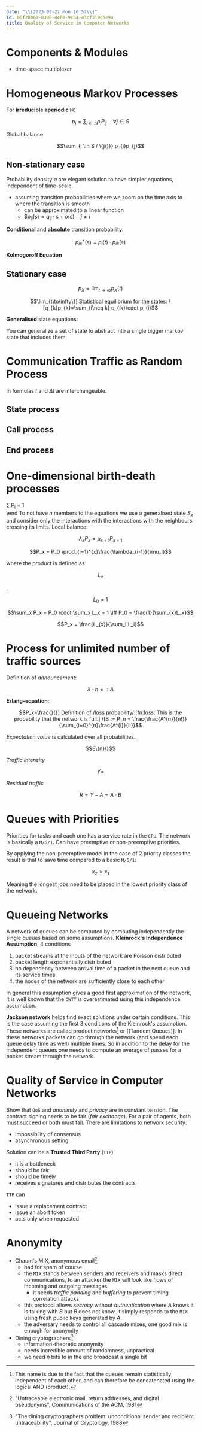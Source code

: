 ```yaml
---
date: "\\[2023-02-27 Mon 10:57\\]"
id: 66f28b61-8380-4480-9cb4-43cf319d6e9a
title: Quality of Service in Computer Networks
---
```


# Components & Modules

- time-space multiplexer

# Homogeneous Markov Processes

For **irreducible aperiodic** `MC`
``` math
p_{j} = \sum_{i\in S} p_{i}P_{ij}  \quad \forall j\in S
```

Global balance
``` math
\sum_{i \in S / \{j\}}} p_{i}p_{j}
```

## Non-stationary case

Probability density $`q`$ are elegant solution to have simpler equations, independent of time-scale.

- assuming transition probabilities where we zoom on the time axis to where the transition is smooth
  - can be approximated to a linear function
  - \$$`p_{ij}(s)=q_{ij}\cdot s + o(s) \quad j\neq i`$

**Conditional** and **absolute** transition probability:
``` math
p_{ik}^{\star}(s)=p_{i}(t)\cdot p_{ik}(s)
```

**Kolmogoroff Equation**

## Stationary case

``` math
p_{X}= \lim_{t\to \infty}p_{X}(t)
```
``` math
\lim_{t\to\infty\}]

Statistical equilibrium for the states:
\[q_{k}p_{k}=\sum_{i\neq k} q_{ik}\cdot p_{i}
```

**Generalised** state equations:

You can generalize a set of state to abstract into a single bigger markov state that includes them.

# Communication Traffic as Random Process

In formulas $`t`$ and $`\Delta t`$ are interchangeable.

## State process

## Call process

## End process

# One-dimensional birth-death processes

∑ P<sub>i</sub> = 1  
\end To not have $`n`$ members to the equations we use a generalised state $`S_x`$ and consider only the interactions with the interactions with the neighbours crossing its limits. Local balance:
``` math
\lambda_x P_x = \mu_{x+1}P_{x+1}
```
``` math
P_x = P_0 \prod_{i=1}^{x}\frac{\lambda_{i-1}}{\mu_i}
```
where the product is defined as
``` math
L_x
```
,
``` math
L_0=1
```

``` math
\sum_x P_x = P_0 \cdot \sum_x L_x = 1 \iff P_0 = \frac{1}{\sum_{x}L_x}
```
``` math
P_x = \frac{L_{x}}{\sum_i L_i}
```

# Process for unlimited number of traffic sources

Definition of *announcement*:
``` math
\lambda \cdot h =: A
```
**Erlang-equation**:
``` math
P_x=\frac{}{}]

Definition of /loss probability/:[fn:loss: This is the probability that the network is full.]
\[B := P_n = \frac{\frac{A^{n}}{n!}}{\sum_{i=0}^{n}\frac{A^{i}}{i!}}
```
*Expectation value* is calculated over all probabilities.
``` math
E\{n}\}
```
*Traffic intensity*
``` math
Y =
```
*Residual traffic*
``` math
R= Y - A = A\cdot B
```

# Queues with Priorities

Priorities for tasks and each one has a service rate in the `CPU`. The network is basically a `M/G/1`. Can have preemptive or non-preemptive priorities.

By applying the non-preemptive model in the case of 2 priority classes the result is that to save time compared to a basic `M/G/1`:
``` math
x_2 > x_1
```
Meaning the longest jobs need to be placed in the lowest priority class of the network.

# Queueing Networks

A network of queues can be computed by computing independently the single queues based on some assumptions. **Kleinrock's Independence Assumption**, 4 conditions

1.  packet streams at the inputs of the network are Poisson distributed
2.  packet length exponentially distributed
3.  no dependency between arrival time of a packet in the next queue and its service times
4.  the nodes of the network are sufficiently close to each other

In general this assumption gives a good first approximation of the network, it is well known that the `OWTT` is overestimated using this independence assumption.

**Jackson network** helps find exact solutions under certain conditions. This is the case assuming the first 3 conditions of the Kleinrock's assumption. These networks are called product networks[^1] or [[Tandem Queues]]. In these networks packets can go through the network (and spend each queue delay time as well) multiple times. So in addition to the delay for the independent queues one needs to compute an average of passes for a packet stream through the network.

# Quality of Service in Computer Networks

Show that `QoS` and *anonimity* and *privacy* are in constant tension. The contract signing needs to be fair (*fair exchange*). For a pair of agents, both must succeed or both must fail. There are limitations to network security:

- impossibility of consensus
- asynchronous setting

Solution can be a **Trusted Third Party** (`TTP`)

- it is a bottleneck
- should be fair
- should be timely
- receives signatures and distributes the contracts

`TTP` can

- issue a replacement contract
- issue an abort token
- acts only when requested

# Anonymity

- Chaum's MIX, anonymous email[^2]
  - bad for spam of course
  - the `MIX` stands between senders and receivers and masks direct communications, to an attacker the `MIX` will look like flows of incoming and outgoing messages
    - it needs *traffic padding* and *buffering* to prevent timing correlation attacks
  - this protocol allows *secrecy* without *authentication* where $`A`$ knows it is talking with $`B`$ but $`B`$ does not know, it simply responds to the `MIX` using fresh public keys generated by $`A`$.
  - the adversary needs to control all cascade mixes, one good mix is enough for anonymity
- Dining cryptographers[^3]
  - information-theoretic anonymity
  - needs incredible amount of randomness, unpractical
  - we need $`n`$ bits to in the end broadcast a single bit

[^1]: This name is due to the fact that the queues remain statistically independent of each other, and can therefore be concatenated using the logical AND (product).

[^2]: "Untraceable electronic mail, return addresses, and digital pseudonyms", Communications of the ACM, 1981

[^3]: "The dining cryptographers problem: unconditional sender and recipient untraceability", Journal of Cryptology, 1988
